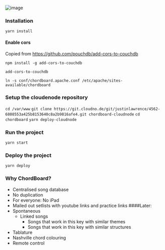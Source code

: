 
![image](https://postimg.cc/V0655M3R)


### Installation

```yarn install```

#### Enable cors
Copied from https://github.com/pouchdb/add-cors-to-couchdb

```npm install -g add-cors-to-couchdb```

```add-cors-to-couchdb```


```ln -s conf/chordboard.apache.conf /etc/apache/sites-available/chordboard```


### Setup the cloudenode repository

```cd /var/www```
```git clone https://git.cloudno.de/git/justinlawrence/4562-6808553a425b8153640c8a2b9816afe4.git chordboard-cloudnode```
```cd chordboard```
```yarn deploy-cloudnode```

### Run the project

```yarn start```


### Deploy the project

```yarn deploy```

### Why ChordBoard?

* Centralised song database
* No duplication
* For everyone: No iPad
* Mailed out setlists with youtube links and practice links
####Later:
* Spontaneous
  - Linked songs
    - Songs that work in this key with similar themes
    - Songs that work in this key with similar structures
* Tablature
* Nashville chord colouring
* Remote control
